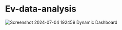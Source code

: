 # Ev-data-analysis
![Screenshot 2024-07-04 192459](https://github.com/user-attachments/assets/826a5cf1-08be-4137-8e0d-ca771f8f066a)
Dynamic Dashboard
